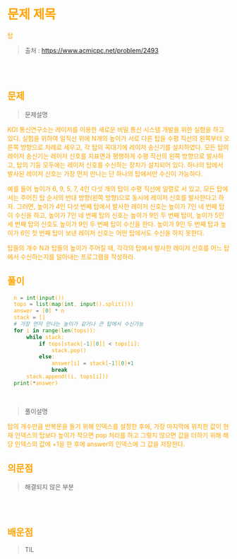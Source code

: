 <br/><Br>

<span style = "color:orange">

# 문제 제목
탑
<br>

> 출처 : https://www.acmicpc.net/problem/2493


<br/><br>

## 문제

> 문제설명

KOI 통신연구소는 레이저를 이용한 새로운 비밀 통신 시스템 개발을 위한 실험을 하고 있다. 실험을 위하여 일직선 위에 N개의 높이가 서로 다른 탑을 수평 직선의 왼쪽부터 오른쪽 방향으로 차례로 세우고, 각 탑의 꼭대기에 레이저 송신기를 설치하였다. 모든 탑의 레이저 송신기는 레이저 신호를 지표면과 평행하게 수평 직선의 왼쪽 방향으로 발사하고, 탑의 기둥 모두에는 레이저 신호를 수신하는 장치가 설치되어 있다. 하나의 탑에서 발사된 레이저 신호는 가장 먼저 만나는 단 하나의 탑에서만 수신이 가능하다. 

예를 들어 높이가 6, 9, 5, 7, 4인 다섯 개의 탑이 수평 직선에 일렬로 서 있고, 모든 탑에서는 주어진 탑 순서의 반대 방향(왼쪽 방향)으로 동시에 레이저 신호를 발사한다고 하자. 그러면, 높이가 4인 다섯 번째 탑에서 발사한 레이저 신호는 높이가 7인 네 번째 탑이 수신을 하고, 높이가 7인 네 번째 탑의 신호는 높이가 9인 두 번째 탑이, 높이가 5인 세 번째 탑의 신호도 높이가 9인 두 번째 탑이 수신을 한다. 높이가 9인 두 번째 탑과 높이가 6인 첫 번째 탑이 보낸 레이저 신호는 어떤 탑에서도 수신을 하지 못한다.

탑들의 개수 N과 탑들의 높이가 주어질 때, 각각의 탑에서 발사한 레이저 신호를 어느 탑에서 수신하는지를 알아내는 프로그램을 작성하라. 

## 풀이

```python
  n = int(input())
  tops = list(map(int, input().split()))
  answer = [0] * n
  stack = []
  # 가장 먼저 만나는 높이가 같거나 큰 탑에서 수신가능
  for i in range(len(tops)):
      while stack:
          if tops[stack[-1][0]] < tops[i]:
              stack.pop()
          else:
              answer[i] = stack[-1][0]+1
              break
      stack.append((i, tops[i]))
  print(*answer)
```
<br>

> 풀이설명

탑의 개수만큼 반복문을 돌기 위해 인덱스를 설정한 후에, 가장 마지막에 위치한 값이 현재 인덱스의 탑보다 높이가 작으면 pop 처리를 하고 그렇지 않으면 값을 더하기 위해 해당 인덱스의 값에 +1을 한 후에 answer의 인덱스에 그 값을 저장한다.


## 의문점
> 해결되지 않은 부분


<br/><br>


## 배운점
> TIL